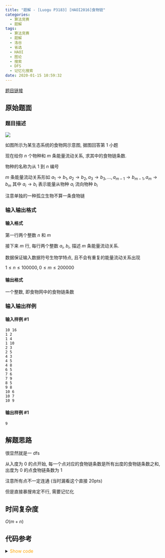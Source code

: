 ```yaml
---
title: "题解 - [Luogu P3183] [HAOI2016]食物链"
categories:
  - 算法竞赛
  - 题解
tags:
  - 算法竞赛
  - 题解
  - 洛谷
  - 省选
  - HAOI
  - 图论
  - 搜索
  - DFS
  - 记忆化搜索
date: 2020-01-15 10:59:32
---
```


[题目链接](https://www.luogu.com.cn/problem/P3183)

<!-- more -->

## 原始题面

### 题目描述

![](1.png)

如图所示为某生态系统的食物网示意图, 据图回答第 1 小题

现在给你 $n$ 个物种和 $m$ 条能量流动关系, 求其中的食物链条数.

物种的名称为从 $1$ 到 $n$ 编号

$m$ 条能量流动关系形如 $a_1\to b_1, a_2\to b_2, a_3\to b_3, ..., a_{m-1}\to b_{m-1}, a_m\to b_m$ 其中 $a_i\to b_i$ 表示能量从物种 $a_i$ 流向物种 $b_i$

注意单独的一种孤立生物不算一条食物链

### 输入输出格式

#### 输入格式

第一行两个整数 $n$ 和 $m$

接下来 $m$ 行, 每行两个整数 $a_i$, $b_i$, 描述 $m$ 条能量流动关系.

数据保证输入数据符号生物学特点, 且不会有重复的能量流动关系出现

$1\leqslant n\leqslant 100000, 0\leqslant m\leqslant 200000$

#### 输出格式

一个整数, 即食物网中的食物链条数

### 输入输出样例

#### 输入样例 #1

```input1
10 16
1 2
1 4
1 10
2 3
2 5
4 3
4 5
4 8
6 5
7 6
7 9
8 5
9 8
10 6
10 7
10 9
```

#### 输出样例 #1

```output1
9
```

## 解题思路

很显然就是一 dfs

从入度为 $0$ 的点开始, 每一个点对应的食物链条数是所有出度的食物链条数之和, 出度为 $0$ 的点食物链条数为 $1$

注意所有点不一定连通 (当时漏看这个直接 20pts)

但是直接暴搜肯定不行, 需要记忆化

## 时间复杂度

$O(m+n)$

## 代码参考

<details>
<summary><font color='orange'>Show code</font></summary>

{% icodeweb cpa_cpp title:Luogu_P3183 Luogu/P3183/0.cpp %}

</details>
